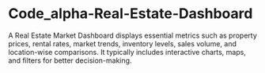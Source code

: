 # Code_alpha-Real-Estate-Dashboard
A Real Estate Market Dashboard displays essential metrics such as property prices, rental rates, market trends, inventory levels, sales volume, and location-wise comparisons. It typically includes interactive charts, maps, and filters for better decision-making.
